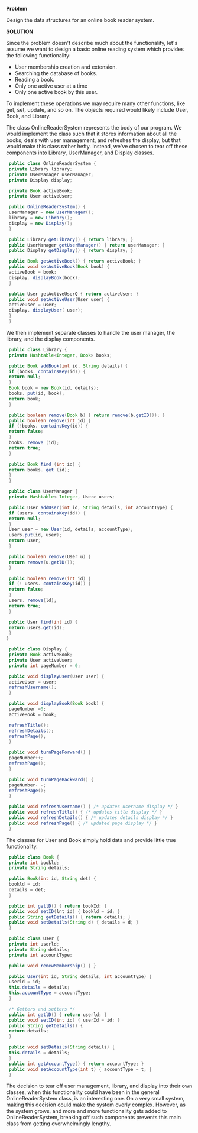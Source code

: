 **Problem**

Design the data structures for an online book reader system.

**SOLUTION**

Since the problem doesn't describe much about the functionality, let's assume we want to design a basic online reading system which provides the following functionality:
- User membership creation and extension.
- Searching the database of books.
- Reading a book.
- Only one active user at a time
- Only one active book by this user.

To implement these operations we may require many other functions, like get, set, update, and so on. The objects required would likely include User, Book, and Library.

The class OnlineReaderSystem represents the body of our program. We would implement the class such that it stores information about all the books, deals with user management, and refreshes the display, but that would make this class rather hefty. Instead, we've chosen to tear off these components into Library, UserManager, and Display classes.

```java
 public class OnlineReaderSystem {
 private Library library;
 private UserManager userManager;
 private Display display;

 private Book activeBook;
 private User activeUser;

 public OnlineReaderSystem() {
 userManager = new UserManager();
 library = new Library();
 display = new Display();
 }

 public Library getLibrary() { return library; }
 public UserManager getUserManager() { return userManager; }
 public Display getDisplay() { return display; }

 public Book getActiveBook() { return activeBook; }
 public void setActiveBook(Book book) {
 activeBook = book;
 display. displayBook(book);
 }

 public User getActiveUserQ { return activeUser; }
 public void setActiveUser(User user) {
 activeUser = user;
 display. displayUser( user);
 }
 }
```
We then implement separate classes to handle the user manager, the library, and the display components.
```java
 public class Library {
 private Hashtable<Integer, Book> books;

 public Book addBook(int id, String details) {
 if (books. containsKey(id)) {
 return null;
 }
 Book book = new Book(id, details);
 books. put(id, book);
 return book;
 }

 public boolean remove(Book b) { return remove(b.getID()); }
 public boolean remove(int id) {
 if (!books. containsKey(id)) {
 return false;
 }
 books. remove (id);
 return true;
 }

 public Book find (int id) {
 return books. get (id);
 }
 }

```
```java
 public class UserManager {
 private Hashtable< Integer, User> users;

 public User addUser(int id, String details, int accountType) {
 if (users. containsKey(id)) {
 return null;
 }
 User user = new User(id, details, accountType);
 users.put(id, user);
 return user;
 }

 public boolean remove(User u) {
 return remove(u.getlD());
 }

 public boolean remove(int id) {
 if (! users. containsKey(id)) {
 return false;
 }
 users. remove(ld);
 return true;
 }

 public User find(int id) {
 return users.get(id);
 }
}

```
```java
 public class Display {
 private Book activeBook;
 private User activeUser;
 private int pageNumber = 0;

 public void displayUser(User user) {
 activeUser = user;
 refreshUsername();
 }

 public void displayBook(Book book) {
 pageNumber =0;
 activeBook = book;

 refreshTitle();
 refreshDetails();
 refreshPage();
 }

 public void turnPageForward() {
 pageNumber++;
 refreshPage();
 }

 public void turnPageBackward() {
 pageNumber- -;
 refreshPage();
 }

 public void refreshUsername() { /* updates username display */ }
 public void refreshTitle() { /* updates title display */ }
 public void refreshDetails() { /* updates details display */ }
 public void refreshPage() { /* updated page display */ }
 }
```
The classes for User and Book simply hold data and provide little true functionality.

```java
 public class Book {
 private int bookld;
 private String details;

 public Book(int id, String det) {
 bookld = id;
 details = det;
 }

 public int getlD() { return bookId; }
 public void setID(lnt id) { bookld = id; }
 public String getDetails() { return details; }
 public void setDetails(String d) { details = d; }
 }

```
```java
 public class User {
 private int userld;
 private String details;
 private int accountType;

 public void renewMembership() { }

 public User(int id, String details, int accountType) {
 userld = id;
 this.details = details;
 this.accountType = accountType;
 }

 /* Getters and setters */
 public int getlD() { return userld; }
 public void setID(int id) { userId = id; }
 public String getDetails() {
 return details;
 }

 public void setDetails(String details) {
 this.details = details;
 }
 public int getAccountType() { return accountType; }
 public void setAccountType(int t) { accountType = t; }
 }
```
The decision to tear off user management, library, and display into their own classes, when this functionality could have been in the general OnlineReaderSystem class, is an interesting one. On a very small system, making this decision could make the system overly complex. However, as the system grows, and more and more functionality gets added to OnlineReaderSystem, breaking off such components prevents this main class from getting overwhelmingly lengthy.

